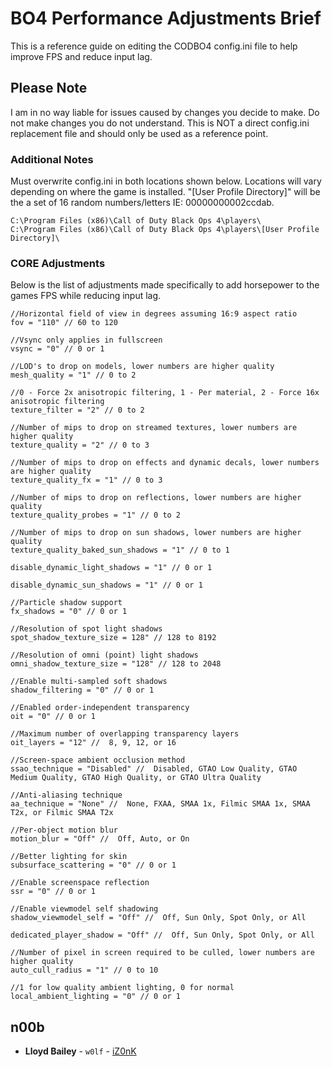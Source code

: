 # BO4 Performance Adjustments Brief

This is a reference guide on editing the CODBO4 config.ini file to help improve FPS and reduce input lag.

## Please Note

I am in no way liable for issues caused by changes you decide to make. Do not make changes you do not understand.
This is NOT a direct config.ini replacement file and should only be used as a reference point.

### Additional Notes

Must overwrite config.ini in both locations shown below.
Locations will vary depending on where the game is installed.
"[User Profile Directory]" will be the a set of 16 random numbers/letters IE: 00000000002ccdab.

```
C:\Program Files (x86)\Call of Duty Black Ops 4\players\
C:\Program Files (x86)\Call of Duty Black Ops 4\players\[User Profile Directory]\
```

### CORE Adjustments

Below is the list of adjustments made specifically to add horsepower to the games FPS while reducing input lag.


```
//Horizontal field of view in degrees assuming 16:9 aspect ratio
fov = "110" // 60 to 120

//Vsync only applies in fullscreen
vsync = "0" // 0 or 1

//LOD's to drop on models, lower numbers are higher quality
mesh_quality = "1" // 0 to 2

//0 - Force 2x anisotropic filtering, 1 - Per material, 2 - Force 16x anisotropic filtering
texture_filter = "2" // 0 to 2

//Number of mips to drop on streamed textures, lower numbers are higher quality
texture_quality = "2" // 0 to 3

//Number of mips to drop on effects and dynamic decals, lower numbers are higher quality
texture_quality_fx = "1" // 0 to 3

//Number of mips to drop on reflections, lower numbers are higher quality
texture_quality_probes = "1" // 0 to 2

//Number of mips to drop on sun shadows, lower numbers are higher quality
texture_quality_baked_sun_shadows = "1" // 0 to 1

disable_dynamic_light_shadows = "1" // 0 or 1

disable_dynamic_sun_shadows = "1" // 0 or 1

//Particle shadow support
fx_shadows = "0" // 0 or 1

//Resolution of spot light shadows
spot_shadow_texture_size = 128" // 128 to 8192

//Resolution of omni (point) light shadows
omni_shadow_texture_size = "128" // 128 to 2048

//Enable multi-sampled soft shadows
shadow_filtering = "0" // 0 or 1

//Enabled order-independent transparency
oit = "0" // 0 or 1

//Maximum number of overlapping transparency layers
oit_layers = "12" //  8, 9, 12, or 16

//Screen-space ambient occlusion method
ssao_technique = "Disabled" //  Disabled, GTAO Low Quality, GTAO Medium Quality, GTAO High Quality, or GTAO Ultra Quality

//Anti-aliasing technique
aa_technique = "None" //  None, FXAA, SMAA 1x, Filmic SMAA 1x, SMAA T2x, or Filmic SMAA T2x

//Per-object motion blur
motion_blur = "Off" //  Off, Auto, or On

//Better lighting for skin
subsurface_scattering = "0" // 0 or 1

//Enable screenspace reflection
ssr = "0" // 0 or 1

//Enable viewmodel self shadowing
shadow_viewmodel_self = "Off" //  Off, Sun Only, Spot Only, or All

dedicated_player_shadow = "Off" //  Off, Sun Only, Spot Only, or All

//Number of pixel in screen required to be culled, lower numbers are higher quality
auto_cull_radius = "1" // 0 to 10

//1 for low quality ambient lighting, 0 for normal
local_ambient_lighting = "0" // 0 or 1
```

## n00b

* **Lloyd Bailey** - ```w0lf``` - [iZ0nK](https://github.com/iZ0nk)